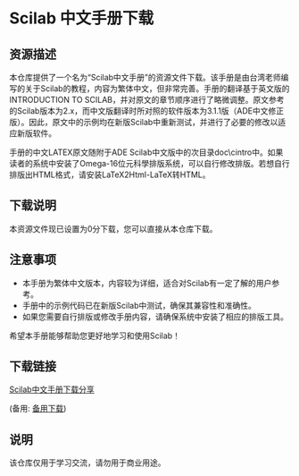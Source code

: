 # Scilab 中文手册下载

## 资源描述

本仓库提供了一个名为“Scilab中文手册”的资源文件下载。该手册是由台湾老师编写的关于Scilab的教程，内容为繁体中文，但非常完善。手册的翻译基于英文版的INTRODUCTION TO SCILAB，并对原文的章节顺序进行了略微调整。原文参考的Scilab版本为2.x，而中文版翻译时所对照的软件版本为3.1.1版（ADE中文修正版）。因此，原文中的示例均在新版Scilab中重新测试，并进行了必要的修改以适应新版软件。

手册的中文LATEX原文随附于ADE Scilab中文版中的次目录doc\cintro中。如果读者的系统中安装了Omega-16位元科學排版系统，可以自行修改排版。若想自行排版出HTML格式，请安装LaTeX2Html-LaTeX转HTML。

## 下载说明

本资源文件现已设置为0分下载，您可以直接从本仓库下载。

## 注意事项

- 本手册为繁体中文版本，内容较为详细，适合对Scilab有一定了解的用户参考。
- 手册中的示例代码已在新版Scilab中测试，确保其兼容性和准确性。
- 如果您需要自行排版或修改手册内容，请确保系统中安装了相应的排版工具。

希望本手册能够帮助您更好地学习和使用Scilab！

## 下载链接
[Scilab中文手册下载分享](https://pan.quark.cn/s/d7053c99151c) 

(备用: [备用下载](https://pan.baidu.com/s/15z9ZfDS_2MMytZMMnskDoA?pwd=1234))

## 说明

该仓库仅用于学习交流，请勿用于商业用途。
